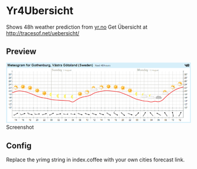 # Yr4Ubersicht
Shows 48h weather prediction from [yr.no](http://yr.no/)
Get Übersicht at http://tracesof.net/uebersicht/

## Preview
![Gothenburg](48hdisplay.png)
Screenshot

## Config
Replace the yrimg string in index.coffee with your own cities forecast link.
